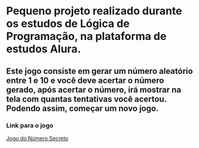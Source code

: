 # Pequeno projeto realizado durante os estudos de Lógica de Programação, na plataforma de estudos Alura.

## Este jogo consiste em gerar um número aleatório entre 1 e 10 e você deve acertar o número gerado, após acertar o número, irá mostrar na tela com quantas tentativas você acertou. Podendo assim, começar um novo jogo.

### Link para o jogo
[Jogo do Número Secreto](https://numero-secreto-weld-kappa.vercel.app/)
